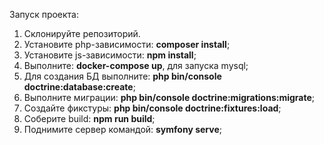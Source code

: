 Запуск проекта:

1. Склонируйте репозиторий.
2. Установите php-зависимости: **composer install**;
3. Установите js-зависимости: **npm install**;
4. Выполните: **docker-compose up**, для запуска mysql;
5. Для создания БД выполните: **php bin/console doctrine:database:create**;
6. Выполните миграции: **php bin/console doctrine:migrations:migrate**;
7. Создайте фикстуры: **php bin/console doctrine:fixtures:load**;
8. Соберите build: **npm run build**;
9. Поднимите сервер командой: **symfony serve**;
